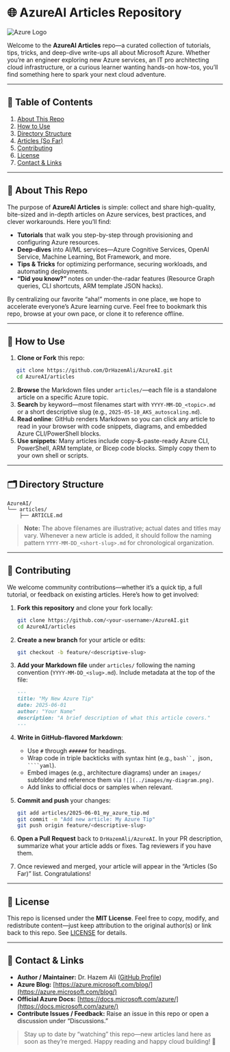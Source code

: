 
# 🌐 AzureAI Articles Repository

![Azure Logo](https://cdn.sanity.io/images/kuana2sp/production-main/3a34a3c6f288ad08eaff5a147aa848f26755c651-1200x347.webp?w=1200&fit=max&auto=format)

Welcome to the **AzureAI Articles** repo—a curated collection of tutorials, tips, tricks, and deep-dive write-ups all about Microsoft Azure. Whether you’re an engineer exploring new Azure services, an IT pro architecting cloud infrastructure, or a curious learner wanting hands-on how-tos, you’ll find something here to spark your next cloud adventure.

---

## 📜 Table of Contents

1. [About This Repo](#about-this-repo)  
2. [How to Use](#how-to-use)  
3. [Directory Structure](#directory-structure)  
4. [Articles (So Far)](#articles-so-far)  
5. [Contributing](#contributing)  
6. [License](#license)  
7. [Contact & Links](#contact--links)  

---

## 🧐 About This Repo

The purpose of **AzureAI Articles** is simple: collect and share high-quality, bite-sized and in-depth articles on Azure services, best practices, and clever workarounds. Here you’ll find:

- **Tutorials** that walk you step-by-step through provisioning and configuring Azure resources.  
- **Deep-dives** into AI/ML services—Azure Cognitive Services, OpenAI Service, Machine Learning, Bot Framework, and more.  
- **Tips & Tricks** for optimizing performance, securing workloads, and automating deployments.  
- **“Did you know?”** notes on under-the-radar features (Resource Graph queries, CLI shortcuts, ARM template JSON hacks).  

By centralizing our favorite “aha!” moments in one place, we hope to accelerate everyone’s Azure learning curve. Feel free to bookmark this repo, browse at your own pace, or clone it to reference offline.

---

## 🚀 How to Use

1. **Clone or Fork** this repo:

   
```bash
   git clone https://github.com/DrHazemAli/AzureAI.git
   cd AzureAI/articles
````

2. **Browse** the Markdown files under `articles/`—each file is a standalone article on a specific Azure topic.
3. **Search** by keyword—most filenames start with `YYYY-MM-DD_<topic>.md` or a short descriptive slug (e.g., `2025-05-10_AKS_autoscaling.md`).
4. **Read online**: GitHub renders Markdown so you can click any article to read in your browser with code snippets, diagrams, and embedded Azure CLI/PowerShell blocks.
5. **Use snippets**: Many articles include copy-&-paste-ready Azure CLI, PowerShell, ARM template, or Bicep code blocks. Simply copy them to your own shell or scripts.

---

## 🗂 Directory Structure

```text
AzureAI/
└── articles/
    ├── ARTICLE.md
```

> **Note:** The above filenames are illustrative; actual dates and titles may vary. Whenever a new article is added, it should follow the naming pattern `YYYY-MM-DD_<short-slug>.md` for chronological organization.

---


## 🤝 Contributing

We welcome community contributions—whether it’s a quick tip, a full tutorial, or feedback on existing articles. Here’s how to get involved:

1. **Fork this repository** and clone your fork locally:

   ```bash
   git clone https://github.com/<your-username>/AzureAI.git
   cd AzureAI/articles
   ```

2. **Create a new branch** for your article or edits:

   ```bash
   git checkout -b feature/<descriptive-slug>
   ```

3. **Add your Markdown file** under `articles/` following the naming convention (`YYYY-MM-DD_<slug>.md`). Include metadata at the top of the file:

   ```markdown
   ---
   title: "My New Azure Tip"
   date: 2025-06-01
   author: "Your Name"
   description: "A brief description of what this article covers."
   ---
   ```

4. **Write in GitHub-flavored Markdown**:

   * Use `#` through `######` for headings.
   * Wrap code in triple backticks with syntax hint (e.g., `bash``, `json`, ````yaml`).
   * Embed images (e.g., architecture diagrams) under an `images/` subfolder and reference them via `![](../images/my-diagram.png)`.
   * Add links to official docs or samples when relevant.

5. **Commit and push** your changes:

   ```bash
   git add articles/2025-06-01_my_azure_tip.md
   git commit -m "Add new article: My Azure Tip"
   git push origin feature/<descriptive-slug>
   ```

6. **Open a Pull Request** back to `DrHazemAli/AzureAI`. In your PR description, summarize what your article adds or fixes. Tag reviewers if you have them.

7. Once reviewed and merged, your article will appear in the “Articles (So Far)” list. Congratulations!

---

## 📜 License

This repo is licensed under the **MIT License**. Feel free to copy, modify, and redistribute content—just keep attribution to the original author(s) or link back to this repo. See [LICENSE](LICENSE) for details.

---

## 🔗 Contact & Links

* **Author / Maintainer:** Dr. Hazem Ali ([GitHub Profile](https://github.com/DrHazemAli))
* **Azure Blog:** [https://azure.microsoft.com/blog/](https://azure.microsoft.com/blog/)
* **Official Azure Docs:** [https://docs.microsoft.com/azure/](https://docs.microsoft.com/azure/)
* **Contribute Issues / Feedback:** Raise an issue in this repo or open a discussion under “Discussions.”

> Stay up to date by “watching” this repo—new articles land here as soon as they’re merged. Happy reading and happy cloud building! 🚀
